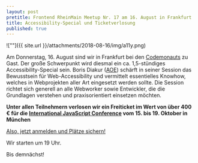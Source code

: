```yaml
---
layout: post
pretitle: Frontend RheinMain Meetup Nr. 17 am 16. August in Frankfurt
title: Accessibility-Special und Ticketverlosung
published: true
---
```


![""]({{ site.url }}/attachments/2018-08-16/img/a11y.png)

Am Donnerstag, 16. August sind wir in Frankfurt bei den [Codemonauts](https://codemonauts.com/) zu Gast. Der große Schwerpunkt wird diesmal ein ca. 1,5-stündiges Accessibility-Special sein. Boris Diakur ([AOE](https://aoe.com)) schärft in seiner Session das Bewusstsein für Web-Accessibility und vermittelt essentielles Knowhow, welches in Webprojekten aller Art eingesetzt werden sollte. Die Session richtet sich generell an alle Webworker sowie Entwickler, die die Grundlagen verstehen und praxisorientiert einsetzen möchten. 
 
__Unter allen Teilnehmern verlosen wir ein Freiticket im Wert von über 400 € für die [International JavaScript Conference](https://javascript-conference.com/) vom 15. bis 19. Oktober in München__

[Also, jetzt anmelden und Plätze sichern!](https://www.meetup.com/de-DE/frontend_rm/events/253415153/)

Wir starten um 19 Uhr.

Bis demnächst!
